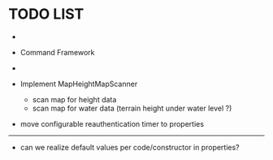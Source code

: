 # TODO LIST
*
* Command Framework
*
* Implement MapHeightMapScanner
  * scan map for height data
  * scan map for water data (terrain height under water level ?)

* move configurable reauthentication timer to properties

-----
* can we realize default values per code/constructor in properties?